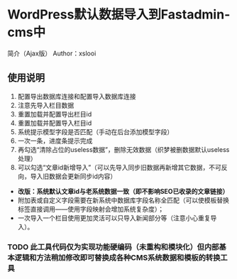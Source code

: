 # WordPress默认数据导入到Fastadmin-cms中
简介（Ajax版）
Author：xslooi

## 使用说明
1. 配置导出数据库连接和配置导入数据库连接
2. 注意先导入栏目数据
3. 重置加载并配置导出栏目id
4. 重置加载并配置导入栏目id
5. 系统提示模型字段是否匹配（手动在后台添加模型字段）
6. 一次一条，进度条提示完成
7. 再勾选“清除占位的useless数据”，删除无效数据（织梦被删数据默认useless处理）
8. 可以勾选“文章id新增导入”（可以先导入同步旧数据再新增其它数据，不可反向，导入旧数据会更新同步id内容）

* **改版：系统默认文章id与老系统数据一致（即不影响SEO已收录的文章链接）**
* 附加表或自定义字段需要在新系统中数据库字段名称全匹配（可以使模板替换标签直接调用——使用字段映射会增加系统复杂度）；
* 一次导入一个栏目使用更加灵活可以只导入新闻部分等（注意小心重复导入）。

### TODO 此工具代码仅为实现功能硬编码（未重构和模块化）但内部基本逻辑和方法稍加修改即可替换成各种CMS系统数据和模板的转换工具
